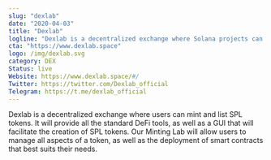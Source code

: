 ```yaml
---
slug: "dexlab"
date: "2020-04-03"
title: "Dexlab"
logline: "Dexlab is a decentralized exchange where Solana projects can mint and list their tokens."
cta: "https://www.dexlab.space"
logo: /img/dexlab.svg
category: DEX
Status: live
Website: https://www.dexlab.space/#/
Twitter: https://twitter.com/Dexlab_official
Telegram: https://t.me/dexlab_official
---
```

Dexlab is a decentralized exchange where users can mint and list SPL tokens. It will provide all the standard DeFi tools, as well as a GUI that will facilitate the creation of SPL tokens. Our Minting Lab will allow users to manage all aspects of a token, as well as the deployment of smart contracts that best suits their needs.
